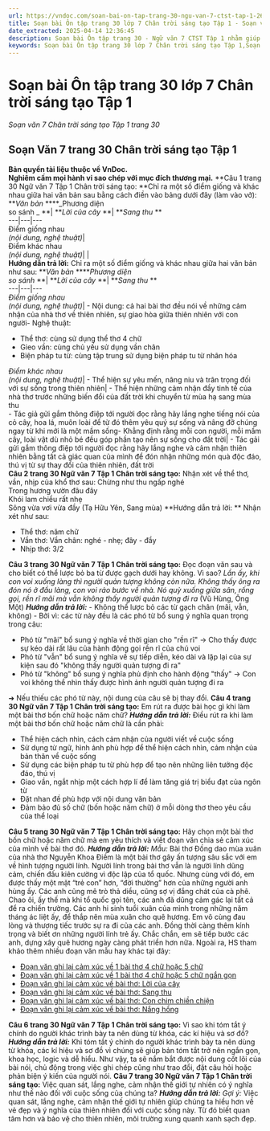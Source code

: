 ```yaml
---
url: https://vndoc.com/soan-bai-on-tap-trang-30-ngu-van-7-ctst-tap-1-267991
title: Soạn bài Ôn tập trang 30 lớp 7 Chân trời sáng tạo Tập 1 - Soạn văn 7 Chân trời sáng tạo Tập 1 trang 30 - VnDoc.com
date_extracted: 2025-04-14 12:36:45
description: Soạn bài Ôn tập trang 30 - Ngữ văn 7 CTST Tập 1 nhằm giúp các em HS đạt kết quả tốt trong quá trình làm bài tập và học tập môn Ngữ văn lớp 7 sách Chân trời sáng tạo.
keywords: Soạn bài Ôn tập trang 30 lớp 7 Chân trời sáng tạo Tập 1,Soạn Văn 7 trang 30 Chân trời sáng tạo Tập 1,Ôn tập trang 30,Soạn bài Ôn tập trang 30,Soạn bài Ôn tập tr30,Soạn Ôn tập trang 30,Soạn văn 7 Ôn tập trang 30,Soạn Ngữ văn 7 Ôn tập trang 30,Soạn bài Ôn tập trang 30 lớp 7,Soạn Ôn tập trang 30 lớp 7,Soạn văn Ôn tập trang 30,Ôn tập tr30,Soạn bài Ôn tập trang 30 Ngữ văn 7 tập 1,ngữ văn 7 chân trời sáng tạo,soạn văn 7,ngữ văn 7,văn 7,soan van 7,soạn văn lớp 7
---
```


# Soạn bài Ôn tập trang 30 lớp 7 Chân trời sáng tạo Tập 1
 _Soạn văn 7 Chân trời sáng tạo Tập 1 trang 30_
## **Soạn Văn 7 trang 30 Chân trời sáng tạo Tập 1**
**Bản quyền tài liệu thuộc về VnDoc.  
Nghiêm cấm mọi hành vi sao chép với mục đích thương mại.**
**Câu 1 trang 30 Ngữ văn 7 Tập 1 Chân trời sáng tạo: **Chỉ ra một số điểm giống và khác nhau giữa hai văn bản sau bằng cách điền vào bảng dưới đây \(làm vào vở\):
**_Văn bản_ ****_Phương diện  
so sánh _ **| **_Lời của cây_ **| **_Sang thu_ **  
---|---|---  
Điểm giống nhau   
_\(nội dung, nghệ thuật\)_|   
Điểm khác nhau   
_\(nội dung, nghệ thuật\)_| |   
**Hướng dẫn trả lời:**
Chỉ ra một số điểm giống và khác nhau giữa hai văn bản như sau:
**_Văn bản_ ****_Phương diện  
so sánh_ **| **_Lời của cây_ **| **_Sang thu_ **  
---|---|---  
_Điểm giống nhau_   
_\(nội dung, nghệ thuật\)_|  \- Nội dung: cả hai bài thơ đều nói về những cảm nhận của nhà thơ về thiên nhiên, sự giao hòa giữa thiên nhiên với con người\- Nghệ thuật:
  * Thể thơ: cùng sử dụng thể thơ 4 chữ
  * Gieo vần: cùng chủ yếu sử dụng vần chân
  * Biện pháp tu từ: cùng tập trung sử dụng biện pháp tu từ nhân hóa

 _Điểm khác nhau_   
_\(nội dung, nghệ thuật\)_|  \- Thể hiện sự yêu mến, nâng niu và trân trọng đối với sự sống trong thiên nhiên| \- Thể hiện những cảm nhận đầy tinh tế của nhà thơ trước những biến đổi của đất trời khi chuyển từ mùa hạ sang mùa thu  
\- Tác giả gửi gắm thông điệp tới người đọc rằng hãy lắng nghe tiếng nói của cỏ cây, hoa lá, muôn loài để từ đó thêm yêu quý sự sống và nâng đỡ chúng ngay từ khi mới là một mầm sống\- Khẳng định rằng mỗi con người, mỗi mầm cây, loài vật dù nhỏ bé đều góp phần tạo nên sự sống cho đất trời| \- Tác gải gửi gắm thông điệp tới người đọc rằng hãy lắng nghe và cảm nhận thiên nhiên bằng tất cả giác quan của mình để đón nhận những món quà độc đáo, thú vị từ sự thay đổi của thiên nhiên, đất trời  
**Câu 2 trang 30 Ngữ văn 7 Tập 1 Chân trời sáng tạo:** Nhận xét về thể thơ, vần, nhịp của khổ thơ sau:
Chừng như thu ngấp nghé   
Trong hương vườn đâu đây   
Khói lam chiều rất nhẹ   
Sông vừa vơi vừa đầy
\(Tạ Hữu Yên, Sang mùa\)
**Hướng dẫn trả lời: **
Nhận xét như sau:
  * Thể thơ: năm chữ
  * Vần thơ: Vần chân: nghé - nhẹ; đây - đầy
  * Nhịp thơ: 3/2

**Câu 3 trang 30 Ngữ văn 7 Tập 1 Chân trời sáng tạo:** Đọc đoạn văn sau và cho biết có thể lược bỏ ba từ được gạch dưới hay không. Vì sao?
_Lần ấy, khi con voi xuống làng thì người quản tượng không còn nữa. Không thấy ông ra đón nó ở đầu làng, con voi rảo bước về nhà. Nó quỳ xuống giữa sân, rống gọi, rền rĩ mãi mà vẫn không thấy người quản tượng đi ra_
\(Vũ Hùng, Ông Một\)
_**Hướng dẫn trả lời:**_
\- Không thể lược bỏ các từ gạch chân \(mãi, vẫn, không\)
\- Bởi vì: các từ này đều là các phó từ bổ sung ý nghĩa quan trọng trong câu:
  * Phó từ "mãi" bổ sung ý nghĩa về thời gian cho "rền rĩ" → Cho thấy được sự kéo dài rất lâu của hành động gọi rền rĩ của chú voi
  * Phó từ "vẫn" bổ sung ý nghĩa về sự tiếp diễn, kéo dài và lặp lại của sự kiện sau đó "không thấy người quản tượng đi ra"
  * Phó từ "không" bổ sung ý nghĩa phủ định cho hành động "thấy" → Con voi không thể nhìn thấy được hình ảnh người quản tượng đi ra

➜ Nếu thiếu các phó từ này, nội dung của câu sẽ bị thay đổi.
**Câu 4 trang 30 Ngữ văn 7 Tập 1 Chân trời sáng tạo:** Em rút ra được bài học gì khi làm một bài thơ bốn chữ hoặc năm chữ?
_**Hướng dẫn trả lời:**_
Điều rút ra khi làm một bài thơ bốn chữ hoặc năm chữ là cần phải:
  * Thể hiện cách nhìn, cách cảm nhận của người viết về cuộc sống
  * Sử dụng từ ngữ, hình ảnh phù hợp để thể hiện cách nhìn, cảm nhận của bản thân về cuộc sống
  * Sử dụng các biện pháp tu từ phù hợp để tạo nên những liên tưởng độc đáo, thú vị
  * Giao vần, ngắt nhịp một cách hợp lí để làm tăng giá trị biểu đạt của ngôn từ
  * Đặt nhan đề phù hợp với nội dung văn bản
  * Đảm bảo đủ số chữ \(bốn hoặc năm chữ\) ở mỗi dòng thơ theo yêu cầu của thể loại

**Câu 5 trang 30 Ngữ văn 7 Tập 1 Chân trời sáng tạo:** Hãy chọn một bài thơ bốn chữ hoặc năm chữ mà em yêu thích và viết đoạn văn chia sẻ cảm xúc của mình về bài thơ đó.
_**Hướng dẫn trả lời:**_
_Mẫu:_
Bài thơ Đồng dao mùa xuân của nhà thơ Nguyễn Khoa Điềm là một bài thơ gây ấn tượng sâu sắc với em về hình tượng người lính. Người lính trong bài thơ vẫn là người lính dũng cảm, chiến đấu kiên cường vì độc lập của tổ quốc. Nhưng cùng với đó, em được thấy một mặt “trẻ con” hơn, “đời thường” hơn của những người anh hùng ấy. Các anh cũng mê trò thả diều, cũng sợ vị đắng chát của cà phê. Chao ôi, ấy thế mà khi tổ quốc gọi tên, các anh đã dũng cảm gác lại tất cả để ra chiến trường. Các anh hi sinh tuổi xuân của mình trong những năm tháng ác liệt ấy, để thắp nên mùa xuân cho quê hương. Em vô cùng đau lòng và thương tiếc trước sự ra đi của các anh. Đồng thời càng thêm kính trọng và biết ơn những người lính trẻ ấy. Chắc chắn, em sẽ tiếp bước các anh, dựng xây quê hương ngày càng phát triển hơn nữa.
Ngoài ra, HS tham khảo thêm nhiều đoạn văn mẫu hay khác tại đây:
  * [Đoạn văn ghi lại cảm xúc về 1 bài thơ 4 chữ hoặc 5 chữ](<https://vndoc.com/viet-doan-van-ghi-lai-cam-xuc-ve-mot-bai-tho-bon-chu-hoac-nam-chu-272649>)
  * [Đoạn văn ghi lại cảm xúc về 1 bài thơ 4 chữ hoặc 5 chữ ngắn gọn](<https://vndoc.com/viet-doan-van-ghi-lai-cam-xuc-ve-mot-bai-tho-bon-chu-hoac-nam-chu-ngan-gon-272651>)
  * [Đoạn văn ghi lại cảm xúc về bài thơ: Lời của cây](<https://vndoc.com/viet-doan-van-ghi-lai-cam-xuc-ve-bai-tho-loi-cua-cay-272654>)
  * [Đoạn văn ghi lại cảm xúc về bài thơ: Sang thu](<https://vndoc.com/viet-doan-van-ghi-lai-cam-xuc-ve-bai-tho-sang-thu-272657>)
  * [Đoạn văn ghi lại cảm xúc về bài thơ: Con chim chiền chiện](<https://vndoc.com/viet-doan-van-ghi-lai-cam-xuc-ve-bai-tho-con-chim-chien-chien-272658>)
  * [Đoạn văn ghi lại cảm xúc về bài thơ: Nắng hồng](<https://vndoc.com/viet-doan-van-ghi-lai-cam-xuc-ve-bai-tho-nang-hong-272659>)

**Câu 6 trang 30 Ngữ văn 7 Tập 1 Chân trời sáng tạo:** Vì sao khi tóm tắt ý chính do người khác trình bày ta nên dùng từ khóa, các kí hiệu và sơ đồ?
_**Hướng dẫn trả lời:**_
Khi tóm tắt ý chính do người khác trình bày ta nên dùng từ khóa, các kí hiệu và sơ đồ vì chúng sẽ giúp bản tóm tắt trở nên ngắn gọn, khoa học, logic và dễ hiểu. Như vậy, ta sẽ nắm bắt được nội dung cốt lõi của bài nói, chủ động trong việc ghi chép cũng như trao đổi, đặt câu hỏi hoặc phản biện ý kiến của người nói.
**Câu 7 trang 30 Ngữ văn 7 Tập 1 Chân trời sáng tạo:** Việc quan sát, lắng nghe, cảm nhận thế giới tự nhiên có ý nghĩa như thế nào đối với cuộc sống của chúng ta?
_**Hướng dẫn trả lời:**_
_Gợi ý:_
Việc quan sát, lắng nghe, cảm nhận thế giới tự nhiên giúp chúng ta hiểu hơn về vẻ đẹp và ý nghĩa của thiên nhiên đối với cuộc sống này. Từ đó biết quan tâm hơn và bảo vệ cho thiên nhiên, môi trường xung quanh xanh sạch đẹp.
